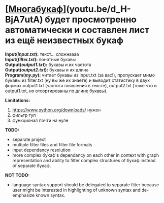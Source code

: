 # [[Многабукаф](https://youtu.be/d_H-BjA7utA "Привет Михалкову")](youtu.be/d_H-BjA7utA) будет просмотренно автоматически и составлен лист из ещё неизвестных букаф

**Input(_input.txt_):** текст... сложнаааа  
**Input(_filter.txt_):** понятные букавы  
**Output(_output1.txt_):** букавы и их частота  
**Output(_output2.txt_):** букавы и их длина  
**Program(_my.py_):** читает букавы из input.txt (за вас!), пропускает мимо букавы из filter.txt (ну вы же их знаете) и выводит статистику в двух формах output1.txt (частота появления в тексте), output2.txt (тоже что и output1.txt, но отсортированы по длине букавы).  

**Limitations:**  
1. https://www.python.org/downloads/ нужен  
2. фильтр туп  
3. функционал почти на нуле  

**TODO:**  
* separate project  
* multiple filter files and filter file formats  
* input dependancy resolution  
* more complex букаф's dependancy on each other in context with graph representation and ability to filter complex structures of букаф instead of separate букаф.  

**NOT TODO:**  
* language syntax support should be delegated to separate filter because user might be interested in highlighting of unknown syntax and  de-emphasize known syntax.  
